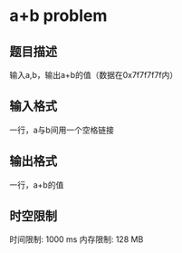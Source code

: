 # a+b problem

## 题目描述

输入a,b，输出a+b的值（数据在0x7f7f7f7f内）

## 输入格式

一行，a与b间用一个空格链接

## 输出格式

一行，a+b的值

## 时空限制

时间限制: 1000 ms
内存限制: 128 MB
